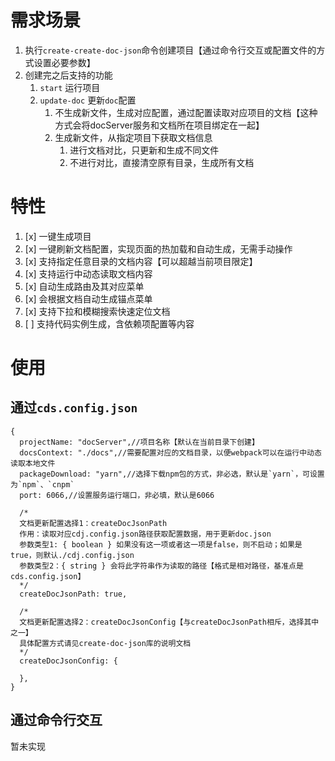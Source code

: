 
# 需求场景
1. 执行`create-create-doc-json`命令创建项目【通过命令行交互或配置文件的方式设置必要参数】
2. 创建完之后支持的功能
   1. `start` 运行项目
   2. `update-doc` 更新`doc`配置
      1. 不生成新文件，生成对应配置，通过配置读取对应项目的文档【这种方式会将docServer服务和文档所在项目绑定在一起】
      2. 生成新文件，从指定项目下获取文档信息
         1. 进行文档对比，只更新和生成不同文件
         2. 不进行对比，直接清空原有目录，生成所有文档

# 特性
1. [x] 一键生成项目
2. [x] 一键刷新文档配置，实现页面的热加载和自动生成，无需手动操作
3. [x] 支持指定任意目录的文档内容【可以超越当前项目限定】
4. [x] 支持运行中动态读取文档内容
5. [x] 自动生成路由及其对应菜单
6. [x] 会根据文档自动生成锚点菜单
7. [x] 支持下拉和模糊搜索快速定位文档
8. [ ] 支持代码实例生成，含依赖项配置等内容

# 使用
## 通过`cds.config.json`
```json5
{
  projectName: "docServer",//项目名称【默认在当前目录下创建】
  docsContext: "./docs",//需要配置对应的文档目录，以便webpack可以在运行中动态读取本地文件
  packageDownload: "yarn",//选择下载npm包的方式，非必选，默认是`yarn`，可设置为`npm`、`cnpm`
  port: 6066,//设置服务运行端口，非必填，默认是6066
  
  /*
  文档更新配置选择1：createDocJsonPath
  作用：读取对应cdj.config.json路径获取配置数据，用于更新doc.json
  参数类型1: { boolean } 如果没有这一项或者这一项是false，则不启动；如果是true，则默认./cdj.config.json
  参数类型2：{ string } 会将此字符串作为读取的路径【格式是相对路径，基准点是cds.config.json】
  */
  createDocJsonPath: true,
  
  /*
  文档更新配置选择2：createDocJsonConfig【与createDocJsonPath相斥，选择其中之一】
  具体配置方式请见create-doc-json库的说明文档
  */
  createDocJsonConfig: {
     
  },
}
```

## 通过命令行交互
暂未实现

